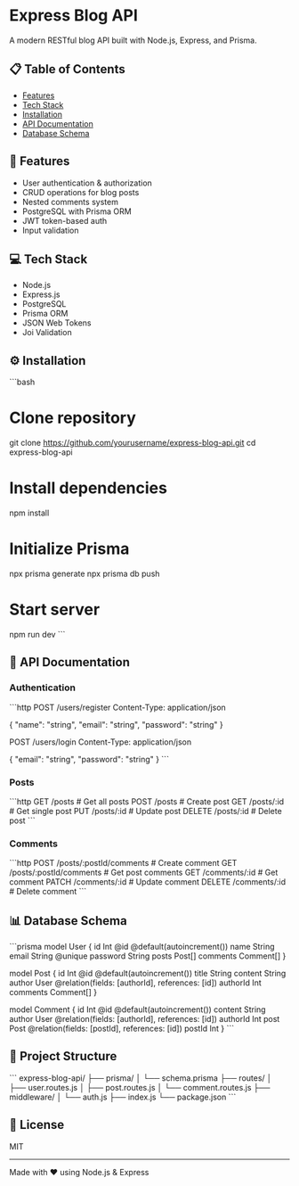 # Express Blog API

A modern RESTful blog API built with Node.js, Express, and Prisma.

## 📋 Table of Contents

- [Features](#features)
- [Tech Stack](#tech-stack)
- [Installation](#installation)
- [API Documentation](#api-documentation)
- [Database Schema](#database-schema)

## 🚀 Features

- User authentication & authorization
- CRUD operations for blog posts
- Nested comments system
- PostgreSQL with Prisma ORM
- JWT token-based auth
- Input validation

## 💻 Tech Stack

- Node.js
- Express.js
- PostgreSQL
- Prisma ORM
- JSON Web Tokens
- Joi Validation

## ⚙️ Installation

\```bash

# Clone repository

git clone https://github.com/yourusername/express-blog-api.git
cd express-blog-api

# Install dependencies

npm install

# Initialize Prisma

npx prisma generate
npx prisma db push

# Start server

npm run dev
\```

## 📝 API Documentation

### Authentication

\```http
POST /users/register
Content-Type: application/json

{
"name": "string",
"email": "string",
"password": "string"
}

POST /users/login
Content-Type: application/json

{
"email": "string",
"password": "string"
}
\```

### Posts

\```http
GET /posts # Get all posts
POST /posts # Create post
GET /posts/:id # Get single post
PUT /posts/:id # Update post
DELETE /posts/:id # Delete post
\```

### Comments

\```http
POST /posts/:postId/comments # Create comment
GET /posts/:postId/comments # Get post comments
GET /comments/:id # Get comment
PATCH /comments/:id # Update comment
DELETE /comments/:id # Delete comment
\```

## 📊 Database Schema

\```prisma
model User {
id Int @id @default(autoincrement())
name String
email String @unique
password String
posts Post[]
comments Comment[]
}

model Post {
id Int @id @default(autoincrement())
title String
content String
author User @relation(fields: [authorId], references: [id])
authorId Int
comments Comment[]
}

model Comment {
id Int @id @default(autoincrement())
content String
author User @relation(fields: [authorId], references: [id])
authorId Int
post Post @relation(fields: [postId], references: [id])
postId Int
}
\```

## 📁 Project Structure

\```
express-blog-api/
├── prisma/
│ └── schema.prisma
├── routes/
│ ├── user.routes.js
│ ├── post.routes.js
│ └── comment.routes.js
├── middleware/
│ └── auth.js
├── index.js
└── package.json
\```

## 📜 License

MIT

---

Made with ❤️ using Node.js & Express
